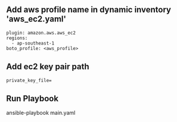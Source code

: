 ## Add aws profile name in dynamic inventory 'aws_ec2.yaml'

```
plugin: amazon.aws.aws_ec2
regions:
  - ap-southeast-1
boto_profile: <aws_profile>
```

## Add ec2 key pair path
``private_key_file=``

## Run Playbook
ansible-playbook main.yaml
